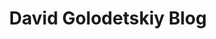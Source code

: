 ---
title: David Golodetskiy Blog
home: true
heroText: DavidGo
heroImage: /pencil.svg
tagline: Nothing special just reflection
actionText: Read the latest →
actionLink: /blog/
features:
- 
    title: Coding
    details: As a web developer I'm going to post some of my daily gotchas and viewpoints.
- 
    title: Board games
    details: Recently I discovered myself as a nerdy boardgamer, so I'm going to share with you my journey in this exciting little world!
- 
    title: Lifestyle
    details: Regular thoughts and deep contemplation if there are any :)

footer: © DavidGo 2020. Made with VuePress.
---